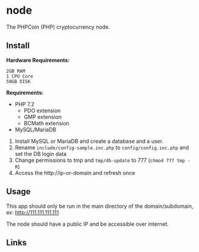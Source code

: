 # node

The PHPCoin (PHP) cryptocurrency node.

## Install

**Hardware Requirements:**
```
2GB RAM
1 CPU Core
50GB DISK
```
**Requirements:**

- PHP 7.2
  - PDO extension
  - GMP extension
  - BCMath extension
- MySQL/MariaDB

1. Install MySQL or MariaDB and create a database and a user.
2. Rename `include/config-sample.inc.php` to  `config/config.inc.php` and set the DB login data
3. Change permissions to tmp and `tmp/db-update` to 777 (`chmod 777 tmp -R`)
4. Access the http://ip-or-domain and refresh once

## Usage

This app should only be run in the main directory of the domain/subdomain, ex: http://111.111.111.111

The node should have a public IP and be accessible over internet.

## Links



